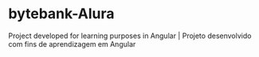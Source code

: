 # bytebank-Alura
Project developed for learning purposes in Angular | Projeto desenvolvido com fins de aprendizagem em Angular
